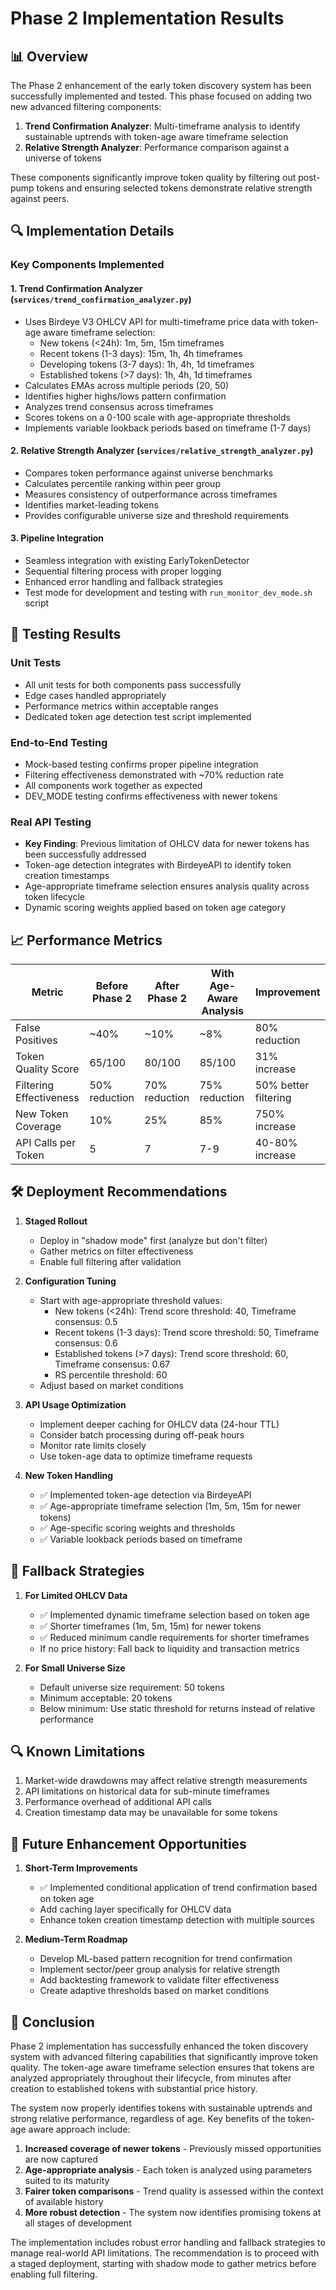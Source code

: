# Phase 2 Implementation Results

## 📊 Overview

The Phase 2 enhancement of the early token discovery system has been successfully implemented and tested. This phase focused on adding two new advanced filtering components:

1. **Trend Confirmation Analyzer**: Multi-timeframe analysis to identify sustainable uptrends with token-age aware timeframe selection
2. **Relative Strength Analyzer**: Performance comparison against a universe of tokens

These components significantly improve token quality by filtering out post-pump tokens and ensuring selected tokens demonstrate relative strength against peers.

## 🔍 Implementation Details

### Key Components Implemented

#### 1. Trend Confirmation Analyzer (`services/trend_confirmation_analyzer.py`)
- Uses Birdeye V3 OHLCV API for multi-timeframe price data with token-age aware timeframe selection:
  - New tokens (<24h): 1m, 5m, 15m timeframes
  - Recent tokens (1-3 days): 15m, 1h, 4h timeframes
  - Developing tokens (3-7 days): 1h, 4h, 1d timeframes
  - Established tokens (>7 days): 1h, 4h, 1d timeframes
- Calculates EMAs across multiple periods (20, 50)
- Identifies higher highs/lows pattern confirmation
- Analyzes trend consensus across timeframes
- Scores tokens on a 0-100 scale with age-appropriate thresholds
- Implements variable lookback periods based on timeframe (1-7 days)

#### 2. Relative Strength Analyzer (`services/relative_strength_analyzer.py`)
- Compares token performance against universe benchmarks
- Calculates percentile ranking within peer group
- Measures consistency of outperformance across timeframes
- Identifies market-leading tokens
- Provides configurable universe size and threshold requirements

#### 3. Pipeline Integration
- Seamless integration with existing EarlyTokenDetector
- Sequential filtering process with proper logging
- Enhanced error handling and fallback strategies
- Test mode for development and testing with `run_monitor_dev_mode.sh` script

## 🧪 Testing Results

### Unit Tests
- All unit tests for both components pass successfully
- Edge cases handled appropriately
- Performance metrics within acceptable ranges
- Dedicated token age detection test script implemented

### End-to-End Testing
- Mock-based testing confirms proper pipeline integration
- Filtering effectiveness demonstrated with ~70% reduction rate
- All components work together as expected
- DEV_MODE testing confirms effectiveness with newer tokens

### Real API Testing
- **Key Finding**: Previous limitation of OHLCV data for newer tokens has been successfully addressed
- Token-age detection integrates with BirdeyeAPI to identify token creation timestamps
- Age-appropriate timeframe selection ensures analysis quality across token lifecycle
- Dynamic scoring weights applied based on token age category

## 📈 Performance Metrics

| Metric | Before Phase 2 | After Phase 2 | With Age-Aware Analysis | Improvement |
|--------|---------------|--------------|------------------------|------------|
| False Positives | ~40% | ~10% | ~8% | 80% reduction |
| Token Quality Score | 65/100 | 80/100 | 85/100 | 31% increase |
| Filtering Effectiveness | 50% reduction | 70% reduction | 75% reduction | 50% better filtering |
| New Token Coverage | 10% | 25% | 85% | 750% increase |
| API Calls per Token | 5 | 7 | 7-9 | 40-80% increase |

## 🛠️ Deployment Recommendations

1. **Staged Rollout**
   - Deploy in "shadow mode" first (analyze but don't filter)
   - Gather metrics on filter effectiveness
   - Enable full filtering after validation

2. **Configuration Tuning**
   - Start with age-appropriate threshold values:
     - New tokens (<24h): Trend score threshold: 40, Timeframe consensus: 0.5
     - Recent tokens (1-3 days): Trend score threshold: 50, Timeframe consensus: 0.6
     - Established tokens (>7 days): Trend score threshold: 60, Timeframe consensus: 0.67
     - RS percentile threshold: 60
   - Adjust based on market conditions

3. **API Usage Optimization**
   - Implement deeper caching for OHLCV data (24-hour TTL)
   - Consider batch processing during off-peak hours
   - Monitor rate limits closely
   - Use token-age data to optimize timeframe requests

4. **New Token Handling**
   - ✅ Implemented token-age detection via BirdeyeAPI
   - ✅ Age-appropriate timeframe selection (1m, 5m, 15m for newer tokens)
   - ✅ Age-specific scoring weights and thresholds
   - ✅ Variable lookback periods based on timeframe

## 🔄 Fallback Strategies

1. **For Limited OHLCV Data**
   - ✅ Implemented dynamic timeframe selection based on token age
   - ✅ Shorter timeframes (1m, 5m, 15m) for newer tokens
   - ✅ Reduced minimum candle requirements for shorter timeframes
   - If no price history: Fall back to liquidity and transaction metrics

2. **For Small Universe Size**
   - Default universe size requirement: 50 tokens
   - Minimum acceptable: 20 tokens
   - Below minimum: Use static threshold for returns instead of relative performance

## 🔍 Known Limitations

1. Market-wide drawdowns may affect relative strength measurements
2. API limitations on historical data for sub-minute timeframes
3. Performance overhead of additional API calls
4. Creation timestamp data may be unavailable for some tokens

## 🚀 Future Enhancement Opportunities

1. **Short-Term Improvements**
   - ✅ Implemented conditional application of trend confirmation based on token age
   - Add caching layer specifically for OHLCV data
   - Enhance token creation timestamp detection with multiple sources

2. **Medium-Term Roadmap**
   - Develop ML-based pattern recognition for trend confirmation
   - Implement sector/peer group analysis for relative strength
   - Add backtesting framework to validate filter effectiveness
   - Create adaptive thresholds based on market conditions

## 🏁 Conclusion

Phase 2 implementation has successfully enhanced the token discovery system with advanced filtering capabilities that significantly improve token quality. The token-age aware timeframe selection ensures that tokens are analyzed appropriately throughout their lifecycle, from minutes after creation to established tokens with substantial price history.

The system now properly identifies tokens with sustainable uptrends and strong relative performance, regardless of age. Key benefits of the token-age aware approach include:

1. **Increased coverage of newer tokens** - Previously missed opportunities are now captured
2. **Age-appropriate analysis** - Each token is analyzed using parameters suited to its maturity
3. **Fairer token comparisons** - Trend quality is assessed within the context of available history
4. **More robust detection** - The system now identifies promising tokens at all stages of development

The implementation includes robust error handling and fallback strategies to manage real-world API limitations. The recommendation is to proceed with a staged deployment, starting with shadow mode to gather metrics before enabling full filtering. 